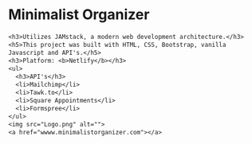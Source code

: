 # Minimalist Organizer
    <h3>Utilizes JAMstack, a modern web development architecture.</h3>
    <h5>This project was built with HTML, CSS, Bootstrap, vanilla Javascript and API's.</h5>
    <h3>Platform: <b>Netlify</b></h3>
    <ul>
      <h3>API's</h3>
      <li>Mailchimp</li>
      <li>Tawk.to</li>
      <li>Square Appointments</li>
      <li>Formspree</li>
    </ul>
    <img src="Logo.png" alt="">
    <a href="wwww.minimalistorganizer.com"></a>
